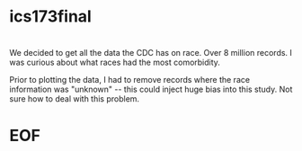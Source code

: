# ics173final
#
#

We decided to get all the data the CDC has on race.  Over 8 million
records.  I was curious about what races had the most comorbidity.

Prior to plotting the data, I had to remove records where the race
information was "unknown" -- this could inject huge bias into this
study.  Not sure how to deal with this problem.

# EOF #
